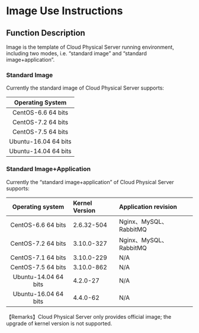 # Image Use Instructions

## Function Description

Image is the template of Cloud Physical Server running environment, including two modes, i.e. “standard image” and “standard image+application”.

### Standard Image
Currently the standard image of Cloud Physical Server supports:

|Operating System|
|:--:|
|CentOS-6.6 64 bits|
|CentOS-7.2  64 bits|
|CentOS-7.5  64 bits|3.10.0-862|
|Ubuntu-16.04 64 bits|
|Ubuntu-14.04 64 bits|

### Standard Image+Application
Currently the “standard image+application” of Cloud Physical Server supports:

|Operating system|Kernel Version|Application revision|
|:--:|:--|:--|
|CentOS-6.6 64 bits|2.6.32-504|Nginx、MySQL、RabbitMQ|
|CentOS-7.2  64 bits|3.10.0-327|Nginx、MySQL、RabbitMQ|
|CentOS-7.1  64 bits|3.10.0-229|N/A|
|CentOS-7.5  64 bits|3.10.0-862|N/A|
|Ubuntu-14.04 64 bits|4.2.0-27|N/A|
|Ubuntu-16.04 64 bits|4.4.0-62|N/A|

【Remarks】Cloud Physical Server only provides official image; the upgrade of kernel version is not supported. 
